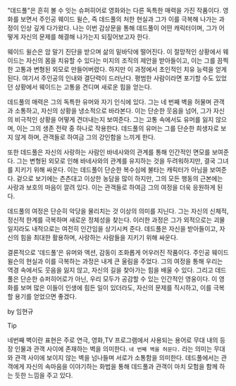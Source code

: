 

"데드풀"은 흔히 볼 수 잇는 슈퍼히어로 영화와는 다른 독특한 매력을 가진 작품이다. 영화를 보면서 주인공 웨이드 윌슨, 즉 데드풀의 처한 현실과 그가 이를 극복해 나가는 과정이 인상 깊게 다가왔다. 나는 이번 감상문을 통해 데드풀이 어떤 캐릭터이며, 그가 어떻게 자신의 문제를 해결해 나가는지 되짚어보고자 한다.

웨이드 윌슨은 암 말기 진단을 받으며 삶의 밑바닥에 떨어진다. 이 절망적인 상황에서 웨이드는 자신의 몸을 치유할 수 있다는 미지의 조직의 제안을 받아들이고, 이는 그를 끔찍한 고통과 변형된 외모로 만들어버렸다. 하지만 이 과정에서 초인적인 치유 능력을 얻게 된다. 여기서 주인공의 인내와 결단력이 드러난다. 평범한 사람이라면 포기할 수도 있었던 상황에서 웨이드는 고통을 견디며 새로운 힘을 얻는다.

데드풀의 매력은 그의 독특한 유머와 자기 인식에 있다. 그는 네 번째 벽을 허물며 관객과 소통하고, 자신의 상황을 냉소적으로 바라본다. 이는 단순한 웃음을 넘어, 그가 자신의 비극적인 상황을 어떻게 견뎌내는지 보여준다. 그는 고통 속에서도 유머를 잃지 않으며, 이는 그의 생존 전략 중 하나로 작용한다. 데드풀의 유머는 그를 단순한 희생자로 보지 않게 하며, 관객들로 하여금 그의 강인함을 느끼게 한다.

또한 데드풀은 자신의 사랑하는 사람인 바네사와의 관계를 통해 인간적인 면모를 보여준다. 그는 변형된 외모로 인해 바네사와의 관계를 유지하는 것을 두려워하지만, 결국 그녀를 지키기 위해 싸운다. 이는 데드풀이 단순한 복수심에 불타는 캐릭터가 아님을 보여준다. 겉으로 보기에는 츤츤대고 이상한 농담을 많이 하지만, 그의 모든 행동의 근본에는 사랑과 보호의 마음이 깔려 있다. 이는 관객들로 하여금 그의 여정을 더욱 응원하게 된다.

데드풀의 여정은 단순히 악당을 물리치는 것 이상의 의미를 지닌다. 그는 자신의 신체적, 정신적 한계를 극복하며 새로운 정체성을 찾는다. 이러한 과정은 그가 외적으로는 괴물일지라도 내적으로는 여전히 인간임을 상기시켜 준다. 데드풀은 자신을 받아들이고, 자신의 힘을 최대한 활용하며, 사랑하는 사람들을 지키기 위해 싸운다.

결론적으로 '데드풀'은 유머와 액션, 감동이 조화롭게 어우러진 작품이다. 주인공 웨이드 윌슨의 현실과 이를 극복하는 과정은 내게 큰 울림을 주었다. 그의 여정을 통해 우리는 역경 속에서도 웃음을 잃지 않고, 자신의 길을 찾아가는 힘을 배울 수 있다. 그리고 데드풀은 단순한 슈퍼히어로가 아닌, 우리 모두가 공감할 수 있는 인간적인 영웅이다. 이 영화를 보며 많은 이들이 인생에 힘든 일이 있더라도, 자신의 문제를 직시하고, 이를 극복할 용기를 얻었으면 좋겠다.

by 임현규


>[!tip]
>네번째 벽이란 표현은 주로 연극, 영화,TV 프로그램에서 사용되는 용어로 무대 내의 등장 인물과 관객 사이에 존재하는 벽을 의미한다. `네 번째 벽을 허문다.` 라는 의미는 무대와 관객 사이에 보이지 않는 벽을 넘나들며 서로가 소통함을 의미한다. 데드풀에서는 관객에게 자신의 속마음을 이야기하는 화법을 통해 데드풀과 관객이 마치 모험을 함께 하는 듯한 느낌을 주고 있다.